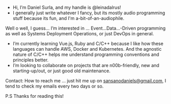 - Hi, I’m Daniel Surla, and my handle is @leinadalrus!
- I generally just write whatever I fancy, but its mostly audio programming stuff because its fun, and I'm a-bit-of-an-audiophile.

Well o well, I guess... I’m interested in ... Event...Data...-Driven programming as well as Systems Deployment Operations, or just DevOps in general.
- I’m currently learning Vue.js, Ruby and C/C++ because I like how these languages can handle AWS, Docker and Kubernetes.
        And the agnostic nature of C/C++ helps me understand programming conventions and principles better. 
- I’m looking to collaborate on projects that are n00b-friendly, new and starting-up/out, or just good old maintenance.

Contact: How to reach me ... just hit me up on sansanodaniels@gmail.com, I tend to check my emails every two days or so.

P.S
  Thanks for reading this!
<!---
leinadalrus/leinadalrus is a ✨ special ✨ repository because its `README.md` (this file) appears on your GitHub profile.
You can click the Preview link to take a look at your changes.
--->
